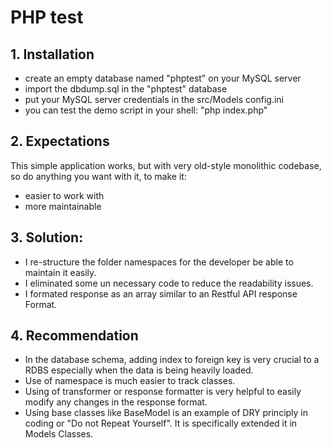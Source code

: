 
# PHP test

## 1. Installation

  - create an empty database named "phptest" on your MySQL server
  - import the dbdump.sql in the "phptest" database
  - put your MySQL server credentials in the src/Models config.ini
  - you can test the demo script in your shell: "php index.php"

## 2. Expectations

This simple application works, but with very old-style monolithic codebase, so do anything you want with it, to make it:

  - easier to work with
  - more maintainable

## 3. Solution:

  - I re-structure the folder namespaces for the developer be able to maintain it easily.
  - I eliminated some un necessary code to reduce the readability issues.
  - I formated response as an array similar to an Restful API response Format.

## 4. Recommendation
  - In the database schema, adding index to foreign key is very crucial to a RDBS especially when the data is being heavily loaded.
  - Use of namespace is much easier to track classes.
  - Using of transformer or response formatter is very helpful to easily modify any changes in the response format.
  - Using base classes like BaseModel is an example of DRY principly in coding or "Do not Repeat Yourself". It is specifically extended it in Models Classes.
    
